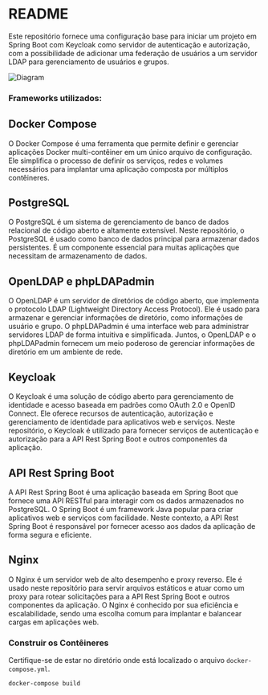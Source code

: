# README

Este repositório fornece uma configuração base para iniciar um projeto em Spring Boot com Keycloak como servidor de autenticação e autorização, com a possibilidade de adicionar uma federação de usuários a um servidor LDAP para gerenciamento de usuários e grupos.

<p>
  <img src="https://gitlab.ungp.softplan.com.br/cetesb/docs/-/raw/main/Tutoriais%20Devs/images/download-kubeconfigs.jpg?ref_type=heads" alt="Diagram">
</p>

### Frameworks utilizados:

## Docker Compose
O Docker Compose é uma ferramenta que permite definir e gerenciar aplicações Docker multi-contêiner em um único arquivo de configuração. Ele simplifica o processo de definir os serviços, redes e volumes necessários para implantar uma aplicação composta por múltiplos contêineres.

## PostgreSQL
O PostgreSQL é um sistema de gerenciamento de banco de dados relacional de código aberto e altamente extensível. Neste repositório, o PostgreSQL é usado como banco de dados principal para armazenar dados persistentes. É um componente essencial para muitas aplicações que necessitam de armazenamento de dados.

## OpenLDAP e phpLDAPadmin
O OpenLDAP é um servidor de diretórios de código aberto, que implementa o protocolo LDAP (Lightweight Directory Access Protocol). Ele é usado para armazenar e gerenciar informações de diretório, como informações de usuário e grupo. O phpLDAPadmin é uma interface web para administrar servidores LDAP de forma intuitiva e simplificada. Juntos, o OpenLDAP e o phpLDAPadmin fornecem um meio poderoso de gerenciar informações de diretório em um ambiente de rede.

## Keycloak
O Keycloak é uma solução de código aberto para gerenciamento de identidade e acesso baseada em padrões como OAuth 2.0 e OpenID Connect. Ele oferece recursos de autenticação, autorização e gerenciamento de identidade para aplicativos web e serviços. Neste repositório, o Keycloak é utilizado para fornecer serviços de autenticação e autorização para a API Rest Spring Boot e outros componentes da aplicação.

## API Rest Spring Boot
A API Rest Spring Boot é uma aplicação baseada em Spring Boot que fornece uma API RESTful para interagir com os dados armazenados no PostgreSQL. O Spring Boot é um framework Java popular para criar aplicativos web e serviços com facilidade. Neste contexto, a API Rest Spring Boot é responsável por fornecer acesso aos dados da aplicação de forma segura e eficiente.

## Nginx
O Nginx é um servidor web de alto desempenho e proxy reverso. Ele é usado neste repositório para servir arquivos estáticos e atuar como um proxy para rotear solicitações para a API Rest Spring Boot e outros componentes da aplicação. O Nginx é conhecido por sua eficiência e escalabilidade, sendo uma escolha comum para implantar e balancear cargas em aplicações web.

### Construir os Contêineres

Certifique-se de estar no diretório onde está localizado o arquivo `docker-compose.yml`.

```bash
docker-compose build
